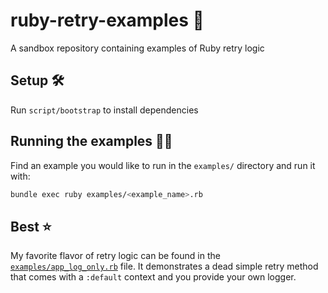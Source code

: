 # ruby-retry-examples 🔄

A sandbox repository containing examples of Ruby retry logic

## Setup 🛠

Run `script/bootstrap` to install dependencies

## Running the examples 🏃‍♂

Find an example you would like to run in the `examples/` directory and run it with:

```bash
bundle exec ruby examples/<example_name>.rb
```

## Best ⭐

My favorite flavor of retry logic can be found in the [`examples/app_log_only.rb`](examples/app_log_only.rb) file. It demonstrates a dead simple retry method that comes with a `:default` context and you provide your own logger.
